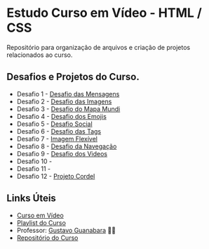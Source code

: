 # Estudo Curso em Vídeo - HTML / CSS

Repositório para organização de arquivos e criação de projetos relacionados ao curso.

## Desafios e Projetos do Curso.

* Desafio 1 - [Desafio das Mensagens](https://iuzafi.github.io/estudo-html-css/desafios/d001%20Hierarquia%20de%20Titulos/index.html)
* Desafio 2 - [Desafio das Imagens](https://iuzafi.github.io/estudo-html-css/desafios/d002%20Desafio%20das%20Imagens/index.html)
* Desafio 3 - [Desafio do Mapa Mundi](https://iuzafi.github.io/estudo-html-css/desafios/d003%20Desafio%20do%20Mapa%20Mundi/index.html)
* Desafio 4 - [Desafio dos Emojis](https://iuzafi.github.io/estudo-html-css/desafios/d004%20Desafio%20dos%20Emojis/index.html)
* Desafio 5 - [Desafio Social](https://iuzafi.github.io/estudo-html-css/desafios/d005%20Desafio%20Social/index.html)
* Desafio 6 - [Desafio das Tags](https://iuzafi.github.io/estudo-html-css/desafios/d006%20Desafio%20das%20Tags/index.html)
* Desafio 7 - [Imagem Flexível](https://iuzafi.github.io/estudo-html-css/desafios/d007%20Imagem%20Flexível/index.html)
* Desafio 8 - [Desafio da Navegação](https://iuzafi.github.io/estudo-html-css/desafios/d008%20Desafio%20Navegação/index.html)
* Desafio 9 - [Desafio dos Videos](https://iuzafi.github.io/estudo-html-css/desafios/d009%20Desafio%20Videos/index.html)
* Desafio 10 - [](https://iuzafi.github.io/estudo-html-css/desafios/)
* Desafio 11 - [](https://iuzafi.github.io/estudo-html-css/desafios/)
* Desafio 12 - [Projeto Cordel](https://iuzafi.github.io/estudo-html-css/desafios/d012%20Projeto%20Cordel/index.html)

## Links Úteis

* [Curso em Vídeo](https://www.cursoemvideo.com/)
* [Playlist do Curso](https://www.youtube.com/playlist?list=PLHz_AreHm4dkZ9-atkcmcBaMZdmLHft8n)
* Professor: [Gustavo Guanabara](https://github.com/gustavoguanabara) 🖖🏻
* [Repositório do Curso](https://github.com/gustavoguanabara/html-css)
